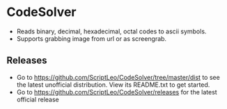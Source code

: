 # CodeSolver
* Reads binary, decimal, hexadecimal, octal codes to ascii symbols.
* Supports grabbing image from url or as screengrab.

## Releases
* Go to https://github.com/ScriptLeo/CodeSolver/tree/master/dist to see the latest unofficial distribution. View its README.txt to get started.
* Go to https://github.com/ScriptLeo/CodeSolver/releases for the latest official release
